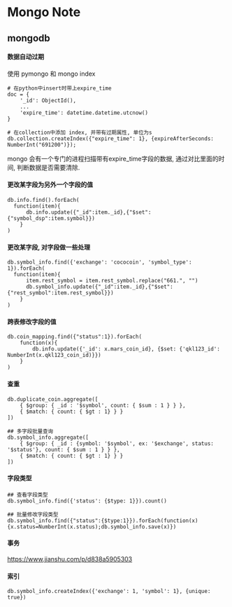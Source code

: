 # Mongo Note


<!--more-->

## mongodb

#### 数据自动过期

使用 pymongo 和 mongo index

```
# 在python中insert时带上expire_time
doc = {
    '_id': ObjectId(),
    ...
    'expire_time': datetime.datetime.utcnow()
}

# 在collection中添加 index, 并带有过期属性, 单位为s
db.collection.createIndex({"expire_time": 1}, {expireAfterSeconds: NumberInt("691200")});
```

mongo 会有一个专门的进程扫描带有expire_time字段的数据, 通过对比里面的时间, 判断数据是否需要清除.

#### 更改某字段为另外一个字段的值

```
db.info.find().forEach(
  function(item){                 
      db.info.update({"_id":item._id},{"$set": {"symbol_dsp":item.symbol}}) 
    }
)
```

#### 更改某字段, 对字段做一些处理

```
db.symbol_info.find({'exchange': 'cococoin', 'symbol_type': 1}).forEach(
  function(item){  
      item.rest_symbol = item.rest_symbol.replace("661.", "")
      db.symbol_info.update({"_id":item._id},{"$set": {"rest_symbol":item.rest_symbol}}) 
    }
)
```

#### 跨表修改字段的值

```
db.coin_mapping.find({"status":1}).forEach(
    function(x){
        db.info.update({'_id': x.mars_coin_id}, {$set: {'qkl123_id': NumberInt(x.qkl123_coin_id)}})
    }
)
```

#### 查重

```
db.duplicate_coin.aggregate([
    { $group: { _id : '$symbol', count: { $sum : 1 } } },
    { $match: { count: { $gt : 1} } }
])

## 多字段批量查询
db.symbol_info.aggregate([
    { $group: { _id : {symbol: '$symbol', ex: '$exchange', status: '$status'}, count: { $sum : 1 } } },
    { $match: { count: { $gt : 1} } }
])
```

#### 字段类型

```
## 查看字段类型
db.symbol_info.find({'status': {$type: 1}}).count()   

## 批量修改字段类型
db.symbol_info.find({"status":{$type:1}}).forEach(function(x){x.status=NumberInt(x.status);db.symbol_info.save(x)})
```

#### 事务

https://www.jianshu.com/p/d838a5905303

#### 索引

```
db.symbol_info.createIndex({'exchange': 1, 'symbol': 1}, {unique: true})
```
